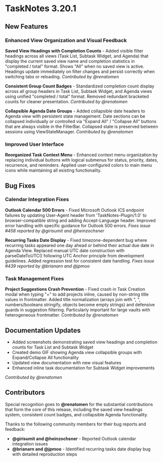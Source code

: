 # TaskNotes 3.20.1

## New Features

### Enhanced View Organization and Visual Feedback

**Saved View Headings with Completion Counts** - Added visible filter headings across all views (Task List, Subtask Widget, and Agenda) that display the current saved view name and completion statistics in "completed / total" format. Shows "All" when no saved view is active. Headings update immediately on filter changes and persist correctly when switching tabs or reloading. *Contributed by @renatomen*

**Consistent Group Count Badges** - Standardized completion count display across all group headers in Task List, Subtask Widget, and Agenda views using unified "completed / total" format. Removed redundant bracketed counts for cleaner presentation. *Contributed by @renatomen*

**Collapsible Agenda Date Groups** - Added collapsible date headers to Agenda view with persistent state management. Date sections can be collapsed individually or controlled via "Expand All" / "Collapse All" buttons that are always visible in the FilterBar. Collapsed state is preserved between sessions using ViewStateManager. *Contributed by @renatomen*

### Improved User Interface

**Reorganized Task Context Menu** - Enhanced context menu organization by replacing individual buttons with logical submenus for status, priority, dates, recurrence, and reminders. Applied user-configured colors to main menu icons while maintaining all existing functionality. 

## Bug Fixes

### Calendar Integration Fixes

**Outlook Calendar 500 Errors** - Fixed Microsoft Outlook ICS endpoint failures by updating User-Agent header from 'TaskNotes-Plugin/1.0' to browser-compatible string and adding Accept-Language header. Improved error handling with specific guidance for Outlook 500 errors. *Fixes issue #458 reported by @girisumit and @heinzochsner*

**Recurring Tasks Date Display** - Fixed timezone-dependent bug where recurring tasks appeared one day ahead or behind their actual due date in Agenda View. Replaced manual UTC date construction with parseDateToUTC() following UTC Anchor principle from development guidelines. Added regression test for consistent date handling. *Fixes issue #439 reported by @brianarn and @jpmoo*

### Task Management Fixes  

**Project Suggestions Crash Prevention** - Fixed crash in Task Creation modal when typing "+" to add projects inline, caused by non-string title values in frontmatter. Added title normalization (arrays join with ", ", numbers/booleans stringify, objects become empty strings) and defensive guards in suggestion filtering. Particularly important for large vaults with heterogeneous frontmatter. *Contributed by @renatomen*

## Documentation Updates

- Added screenshots demonstrating saved view headings and completion counts for Task List and Subtask Widget
- Created demo GIF showing Agenda view collapsible groups with Expand/Collapse All functionality  
- Updated view documentation with new visual features
- Enhanced inline task documentation for Subtask Widget improvements

*Contributed by @renatomen*

## Contributors

Special recognition goes to **@renatomen** for the substantial contributions that form the core of this release, including the saved view headings system, consistent count badges, and collapsible Agenda functionality.

Thanks to the following community members for their bug reports and feedback:

- **@girisumit and @heinzochsner** - Reported Outlook calendar integration issues
- **@brianarn and @jpmoo** - Identified recurring tasks date display bug with detailed reproduction steps
